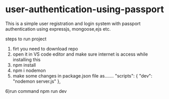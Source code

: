 # user-authentication-using-passport
This is a simple user registration and login system with passport authentication using expressjs, mongoose,ejs etc.

steps to run project
1) firt you need to download repo 
2) open it in VS code editor and make sure internet is access while installing this
3) npm install
4) npm i nodemon
5) make some changes in package.json file as....... 
  "scripts": {
    "dev": "nodemon server.js"
  },
  
6)run command           npm run dev 
